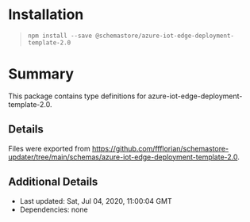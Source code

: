 # Installation
> `npm install --save @schemastore/azure-iot-edge-deployment-template-2.0`

# Summary
This package contains type definitions for azure-iot-edge-deployment-template-2.0.

## Details
Files were exported from https://github.com/ffflorian/schemastore-updater/tree/main/schemas/azure-iot-edge-deployment-template-2.0.

## Additional Details
* Last updated: Sat, Jul 04, 2020, 11:00:04 GMT
* Dependencies: none
